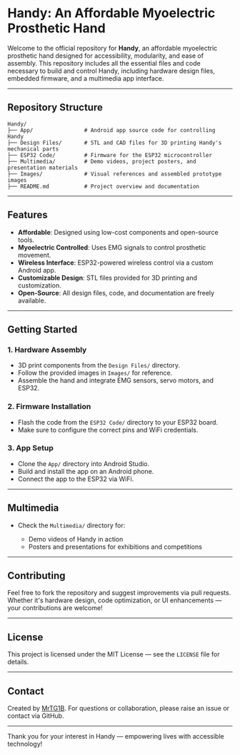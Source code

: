 # Handy: An Affordable Myoelectric Prosthetic Hand

Welcome to the official repository for **Handy**, an affordable myoelectric prosthetic hand designed for accessibility, modularity, and ease of assembly. This repository includes all the essential files and code necessary to build and control Handy, including hardware design files, embedded firmware, and a multimedia app interface.

---

## Repository Structure

```
Handy/
├── App/                # Android app source code for controlling Handy
├── Design Files/       # STL and CAD files for 3D printing Handy's mechanical parts
├── ESP32 Code/         # Firmware for the ESP32 microcontroller
├── Multimedia/         # Demo videos, project posters, and presentation materials
├── Images/             # Visual references and assembled prototype images
├── README.md           # Project overview and documentation
```

---

## Features

* **Affordable**: Designed using low-cost components and open-source tools.
* **Myoelectric Controlled**: Uses EMG signals to control prosthetic movement.
* **Wireless Interface**: ESP32-powered wireless control via a custom Android app.
* **Customizable Design**: STL files provided for 3D printing and customization.
* **Open-Source**: All design files, code, and documentation are freely available.

---

## Getting Started

### 1. Hardware Assembly

* 3D print components from the `Design Files/` directory.
* Follow the provided images in `Images/` for reference.
* Assemble the hand and integrate EMG sensors, servo motors, and ESP32.

### 2. Firmware Installation

* Flash the code from the `ESP32 Code/` directory to your ESP32 board.
* Make sure to configure the correct pins and WiFi credentials.

### 3. App Setup

* Clone the `App/` directory into Android Studio.
* Build and install the app on an Android phone.
* Connect the app to the ESP32 via WiFi.

---

## Multimedia

* Check the `Multimedia/` directory for:

  * Demo videos of Handy in action
  * Posters and presentations for exhibitions and competitions

---

## Contributing

Feel free to fork the repository and suggest improvements via pull requests. Whether it's hardware design, code optimization, or UI enhancements — your contributions are welcome!

---

## License

This project is licensed under the MIT License — see the `LICENSE` file for details.

---

## Contact

Created by [MrTG1B](https://github.com/MrTG1B). For questions or collaboration, please raise an issue or contact via GitHub.

---

Thank you for your interest in Handy — empowering lives with accessible technology!
